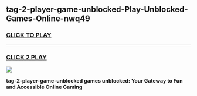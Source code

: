 
## tag-2-player-game-unblocked-Play-Unblocked-Games-Online-nwq49
<h3>
<a href="https://premium76.site?title=tag-2-player-game-unblocked&ref=24A">CLICK TO PLAY</a></h3>
<hr>

<h3>
<a href="https://premium76.site?title=tag-2-player-game-unblocked&ref=24A">CLICK 2 PLAY</a>
  
</h3>

<a href="https://premium76.site?title=tag-2-player-game-unblocked&ref=24A"><img src="https://clearcache.store/games.png"></a>


**tag-2-player-game-unblocked games unblocked: Your Gateway to Fun and Accessible Online Gaming**
